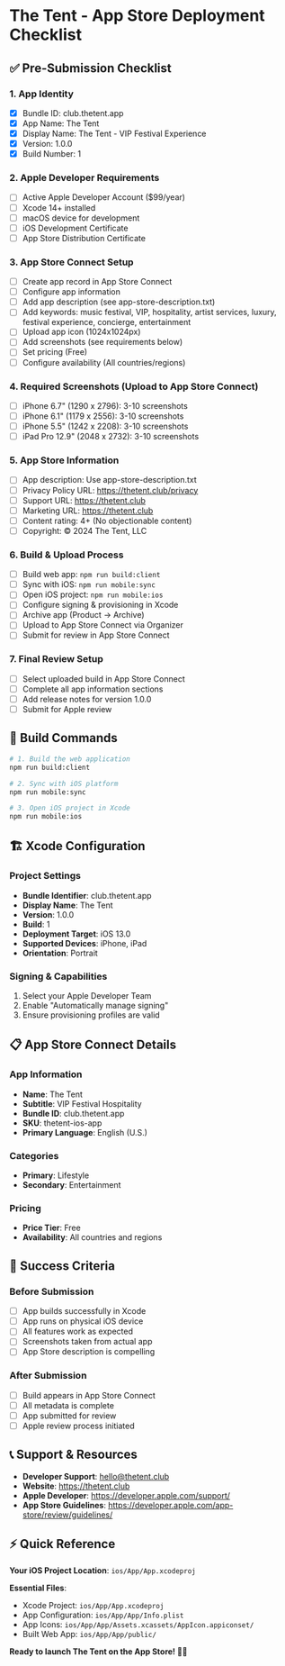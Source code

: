 # The Tent - App Store Deployment Checklist

## ✅ Pre-Submission Checklist

### 1. App Identity

- [x] Bundle ID: club.thetent.app
- [x] App Name: The Tent
- [x] Display Name: The Tent - VIP Festival Experience
- [x] Version: 1.0.0
- [x] Build Number: 1

### 2. Apple Developer Requirements

- [ ] Active Apple Developer Account ($99/year)
- [ ] Xcode 14+ installed
- [ ] macOS device for development
- [ ] iOS Development Certificate
- [ ] App Store Distribution Certificate

### 3. App Store Connect Setup

- [ ] Create app record in App Store Connect
- [ ] Configure app information
- [ ] Add app description (see app-store-description.txt)
- [ ] Add keywords: music festival, VIP, hospitality, artist services, luxury, festival experience, concierge, entertainment
- [ ] Upload app icon (1024x1024px)
- [ ] Add screenshots (see requirements below)
- [ ] Set pricing (Free)
- [ ] Configure availability (All countries/regions)

### 4. Required Screenshots (Upload to App Store Connect)

- [ ] iPhone 6.7" (1290 x 2796): 3-10 screenshots
- [ ] iPhone 6.1" (1179 x 2556): 3-10 screenshots
- [ ] iPhone 5.5" (1242 x 2208): 3-10 screenshots
- [ ] iPad Pro 12.9" (2048 x 2732): 3-10 screenshots

### 5. App Store Information

- [ ] App description: Use app-store-description.txt
- [ ] Privacy Policy URL: https://thetent.club/privacy
- [ ] Support URL: https://thetent.club
- [ ] Marketing URL: https://thetent.club
- [ ] Content rating: 4+ (No objectionable content)
- [ ] Copyright: © 2024 The Tent, LLC

### 6. Build & Upload Process

- [ ] Build web app: `npm run build:client`
- [ ] Sync with iOS: `npm run mobile:sync`
- [ ] Open iOS project: `npm run mobile:ios`
- [ ] Configure signing & provisioning in Xcode
- [ ] Archive app (Product → Archive)
- [ ] Upload to App Store Connect via Organizer
- [ ] Submit for review in App Store Connect

### 7. Final Review Setup

- [ ] Select uploaded build in App Store Connect
- [ ] Complete all app information sections
- [ ] Add release notes for version 1.0.0
- [ ] Submit for Apple review

## 📱 Build Commands

```bash
# 1. Build the web application
npm run build:client

# 2. Sync with iOS platform
npm run mobile:sync

# 3. Open iOS project in Xcode
npm run mobile:ios
```

## 🏗️ Xcode Configuration

### Project Settings

- **Bundle Identifier**: club.thetent.app
- **Display Name**: The Tent
- **Version**: 1.0.0
- **Build**: 1
- **Deployment Target**: iOS 13.0
- **Supported Devices**: iPhone, iPad
- **Orientation**: Portrait

### Signing & Capabilities

1. Select your Apple Developer Team
2. Enable "Automatically manage signing"
3. Ensure provisioning profiles are valid

## 📋 App Store Connect Details

### App Information

- **Name**: The Tent
- **Subtitle**: VIP Festival Hospitality
- **Bundle ID**: club.thetent.app
- **SKU**: thetent-ios-app
- **Primary Language**: English (U.S.)

### Categories

- **Primary**: Lifestyle
- **Secondary**: Entertainment

### Pricing

- **Price Tier**: Free
- **Availability**: All countries and regions

## 🎯 Success Criteria

### Before Submission

- [ ] App builds successfully in Xcode
- [ ] App runs on physical iOS device
- [ ] All features work as expected
- [ ] Screenshots taken from actual app
- [ ] App Store description is compelling

### After Submission

- [ ] Build appears in App Store Connect
- [ ] All metadata is complete
- [ ] App submitted for review
- [ ] Apple review process initiated

## 📞 Support & Resources

- **Developer Support**: hello@thetent.club
- **Website**: https://thetent.club
- **Apple Developer**: https://developer.apple.com/support/
- **App Store Guidelines**: https://developer.apple.com/app-store/review/guidelines/

## ⚡ Quick Reference

**Your iOS Project Location**: `ios/App/App.xcodeproj`

**Essential Files**:

- Xcode Project: `ios/App/App.xcodeproj`
- App Configuration: `ios/App/App/Info.plist`
- App Icons: `ios/App/App/Assets.xcassets/AppIcon.appiconset/`
- Built Web App: `ios/App/App/public/`

**Ready to launch The Tent on the App Store! 🎪📱**
